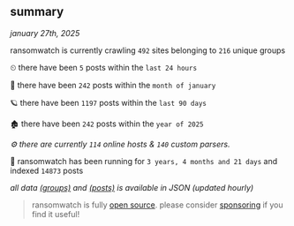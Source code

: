 
## summary
_january 27th, 2025_

ransomwatch is currently crawling `492` sites belonging to `216` unique groups

⏲ there have been `5` posts within the `last 24 hours`

🦈 there have been `242` posts within the `month of january`

🪐 there have been `1197` posts within the `last 90 days`

🏚 there have been `242` posts within the `year of 2025`

_⚙️ there are currently `114` online hosts & `140` custom parsers._

🦕 ransomwatch has been running for `3 years, 4 months and 21 days` and indexed `14873` posts

_all data  [(groups)](http://ransomwhat.telemetry.ltd/groups) and [(posts)](http://ransomwhat.telemetry.ltd/posts) is available in JSON (updated hourly)_

> ransomwatch is fully [open source](https://github.com/joshhighet/ransomwatch#ransomwatch--). please consider [sponsoring](https://github.com/sponsors/joshhighet) if you find it useful!
